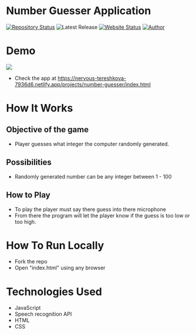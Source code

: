 # Number Guesser Application

[![Repository Status](https://img.shields.io/badge/Repository%20Status-Maintained-dark%20green.svg)](https://github.com/Adam20058/Mini-JS-Projects/tree/main/projects/number-guesser)
![Latest Release](https://img.shields.io/github/last-commit/Adam20058/Mini-JS-Projects)
[![Website Status](https://img.shields.io/badge/Website%20Status-Online-green)](https://nervous-tereshkova-7936d6.netlify.app/projects/number-guesser/index.html)
[![Author](https://img.shields.io/badge/Author-Adam%20Jemal-blue.svg)](https://www.linkedin.com/in/adamjemal/)

# Demo

![](https://media.giphy.com/media/LGVu2ui3mLaxqNLDQ1/giphy.gif)

- Check the app at https://nervous-tereshkova-7936d6.netlify.app/projects/number-guesser/index.html

# How It Works

## Objective of the game

- Player guesses what integer the computer randomly generated.

## Possibilities

- Randomly generated number can be any integer between 1 - 100

## How to Play

- To play the player must say there guess into there microphone
- From there the program will let the player know if the guess is too low or too high.

# How To Run Locally

- Fork the repo
- Open "index.html" using any browser

# Technologies Used

- JavaScript
- Speech recognition API
- HTML
- CSS
